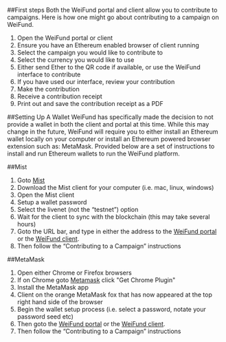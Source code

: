 ##First steps
Both the WeiFund portal and client allow you to contribute to campaigns. Here is how one might go about contributing to a campaign on WeiFund.

1. Open the WeiFund portal or client
2. Ensure you have an Ethereum enabled browser of client running
3. Select the campaign you would like to contribute to
4. Select the currency you would like to use
5. Either send Ether to the QR code if available, or use the WeiFund interface to contribute
6. If you have used our interface, review your contribution
7. Make the contribution
8. Receive a contribution receipt
9. Print out and save the contribution receipt as a PDF

##Setting Up A Wallet
WeiFund has specifically made the decision to not provide a wallet in both the client and portal at this time. While this may change in the future, WeiFund will require you to either install an Ethereum wallet locally on your computer or install an Ethereum powered browser extension such as: MetaMask. Provided below are a set of instructions to install and run Ethereum wallets to run the WeiFund platform.

##Mist
1. Goto [Mist](https://github.com/ethereum/mist)
2. Download the Mist client for your computer (i.e. mac, linux, windows)
3. Open the Mist client
4. Setup a wallet password
5. Select the livenet (not the “testnet”) option
6. Wait for the client to sync with the blockchain (this may take several hours)
7. Goto the URL bar, and type in either the address to the [WeiFund portal](www.weifund-basic.surge.sh) or the [WeiFund client](ipfs.com/gateway/weifundHASH).
8. Then follow the “Contributing to a Campaign” instructions

##MetaMask
1. Open either Chrome or Firefox browsers
2. If on Chrome goto [Metamask](https://metamask.io/) click "Get Chrome Plugin"
3. Install the MetaMask app
4. Client on the orange MetaMask fox that has now appeared at the top right hand side of the browser
5. Begin the wallet setup process (i.e. select a password, notate your password seed etc)
6. Then goto the [WeiFund portal](www.weifund-basic.surge.sh) or the [WeiFund client](ipfs.com/gateway/weifundHASH).
7. Then follow the “Contributing to a Campaign” instructions
